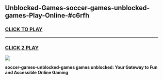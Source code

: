 
## Unblocked-Games-soccer-games-unblocked-games-Play-Online-#c6rfh
<h3>
<a href="https://premium.freeplayer.one?title=soccer-games-unblocked-games&ref=27F">CLICK TO PLAY</a></h3>
<hr>

<h3>
<a href="https://premium.freeplayer.one?title=soccer-games-unblocked-games&ref=27F">CLICK 2 PLAY</a>
  
</h3>

<a href="https://premium.freeplayer.one?title=soccer-games-unblocked-games&ref=27F"><img src="https://clearcache.store/games.png"></a>


**soccer-games-unblocked-games games unblocked: Your Gateway to Fun and Accessible Online Gaming**
